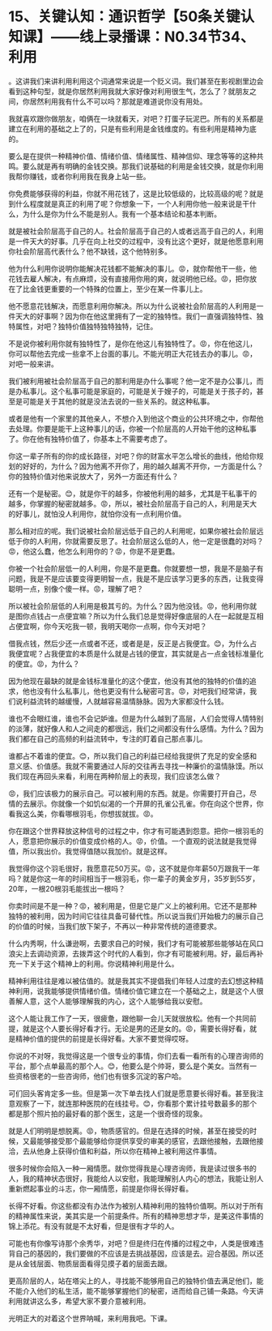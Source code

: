 # 15、关键认知：通识哲学【50条关键认知课】——线上录播课：N0.34节34、利用

。这讲我们来讲利用利用这个词通常来说是一个贬义词。我们甚至在影视剧里边会看到这种句型，就是你居然利用我就大家好像对利用很生气，怎么了？就朋友之间，你居然利用我有什么不可以吗？那就是难道说你没有用处。

我就喜欢跟你做朋友，咱俩在一块就看天，对吧？打蛋子玩泥巴。所有的关系都是建立在利用的基础之上了的，只是有些利用是金钱维度的。有些利用是精神为底的。

要么是在提供一种精神价值、情绪价值、情绪属性、精神信仰、理念等等的这种共鸣。要么就是再有明确的金钱交换。那我们说基础的利用是金钱交换，就是你利用我帮你赚钱，或者你利用我在我身上站一些。

你免费能够获得的利益，你就不用花钱了，这是比较低级的，比较高级的呢？就是到什么程度就是真正的利用了呢？你想象一下，一个人利用你他一般来说是干什么，为什么是你为什么不能是别人。我有一个基本结论和基本判断。

就是被社会阶层高于自己的人。社会阶层高于自己的人或者远高于自己的人，利用是一件天大的好事。几乎在向上社交的过程中，没有比这个更好，就是他愿意利用你社会阶层高代表什么？他不缺钱，这个他特别多。

他为什么利用你说明你能解决花钱都不能解决的事儿。😡，就你帮他干一些，他花钱去雇人解决，有点麻烦，没有直接用你用的爽，就说明他已经。😡，把你放在了比金钱更重要的一个特殊的位置上，至少在某一件事儿上。

他不愿意花钱解决，而愿意利用你解决。所以为什么说被社会阶层高的人利用是一件天大的好事啊？因为你在他这里拥有了一定的独特性。我们一直强调独特性、独特属性，对吧？独特价值独特独特独特，记住。

不是说你被利用你就有独特性了，是你在他这儿有独特性了。😡，你在他这儿，你可以帮他去完成一些拿不上台面的事儿。不能光明正大花钱去办的事儿。😡，对吧一般来讲。

我们被利用被社会阶层高于自己的那利用是办什么事呢？他一定不是办公事儿，而是办私事儿。这个私事可能是家庭的，可能是关于嫂子的，可能是关于孩子的，甚至是可能是关于其他的就是没法去说的一些关系的。就这种私事。

或者是他有一个家里的其他亲人，不想介入到他这个商业的公共环境之中，你帮他去处理。你要是能干上这种事儿的话，你被一个阶层高的人开始干他的这种私事了。你在他有独特价值了，你基本上不需要考虑了。

你这一辈子所有的你的成长路径，对吧？你的财富水平怎么增长的曲线，他给你规划的好好的，为什么？因为他离不开你了，用的越久越离不开你，一方面是什么？你的独特价值对他来说放大了，另外一方面还有什么？

还有一个是秘密。😊，就是你干的越多，你被他利用的越多，尤其是干私事干的越多，你掌握的秘密就越多。😡，所以，被社会阶层高于自己的人，利用是天大的好事儿，就怕没人利用你，就怕你没有一点利用价值。

那么相对应的呢。我们说被社会阶层远低于自己的人利用呢，如果你被社会阶层远低于你的人利用，你就需要反思了。社会阶层这么低的人，他一定是很蠢的对吗？😡，他这么蠢，他怎么利用你的？😡，你是不是更蠢。

你被一个社会阶层低一的人利用，你是不是更蠢。你就要想一想，我是不是脑子有问题，我是不是应该要变得更明智一点，我是不是应该学习更多的东西，让我变得聪明一点，别像个傻一样。😡，理解了吧？

所以被社会阶层低的人利用是极其亏的。为什么？因为他没钱。😡，他利用你就是图你点钱占一点便宜嘛？所以为什么我们总是觉得好像底层的人在一起就是互相占便宜啊，你今天吃我一顿，我明天喝你一点啊，你今天对吧？

借我点钱，然后少还一点或者不还，或者是是，反正是占我便宜。😊，为什么占我便宜呢？占我便宜的本质是什么就是占钱的便宜，其实就是占一点金钱标准量化的便宜。😡，为什么？

因为他现在最缺的就是金钱标准量化的这个便宜，他没有其他的独特的价值的追求，他也没有什么私事儿，他也更没有什么秘密可言。😡，对吧我们经常讲，我们说利益流转的越缓慢，人就越容易温情脉脉。因为大家都没什么钱。

谁也不会眼红谁，谁也不会记妒谁。但是为什么越到了高层，人们会觉得人情特别的淡薄，就好像人和人之间走的都很远，我们之间都没有什么感情。为什么？因为我们都在自己的高频的利益流转中，专注的盯着自己那点事儿。

谁都占不着谁的便宜。😊，所以我们自己的利益已经给我提供了充足的安全感和意义感、价值感。我就不需要通过人际的交往再去寻找一种廉价的温情脉馍。所以我们现在再回头来看，利用在两种阶层上的表现，我们应该怎么做？

😡，我们应该极力的展示自己。可以被利用的东西。就是。你需要打开自己，尽情的去展示。你就像一个如饥似渴的一个开屏的孔雀公孔雀。你在向这个世界，你看我这么美，你看哪根羽毛，你想拔就拔。😡。

你在跟这个世界释放这种信号的过程之中，你才有可能遇到怨意。把你一根羽毛的人，愿意把你展示的价值变成价格的人。😡，价值。一个直观的说法就是我觉得值，所以我出价。我觉得值随以我加价。就是这样。

我觉得你这个羽毛很好，我愿意花50万买。😡，这不就是你年薪50万跟我干一年吗？就是你这一年的时间相当于一根羽毛，你一辈子的黄金岁月，35岁到55岁，20年，一根20根羽毛能拔出一根吗？

你卖时间是不是一种？😡，被利用是，但是它是广义上的被利用。它还不是那种独特的被利用，因为时间它往往具备可替代性。所以说当我们开始极力的展示自己的价值的时候，当我们放下架子，不再以一种非常传统的道德要求。

什么内秀啊，什么谦逊啊，去要求自己的时候，我们才有可能被那些能够站在风口浪尖上去调动资源，去拨弄这个时代的人看到，你才有可能被利用。好，最后再补充一下关于这个精神上的利用。你说精神利用是什么。

精神利用往往是难以被估值的。就是我其实不提倡我们年轻人过度的去幻想这种精神利用，说我能够提供情绪价值。情绪价值它建立在一个基础之上，就是这个人很善解人意，这个人能够理解我的内心，这个人能够给我以安慰。

这个人能让我工作了一天，很疲惫，跟他聊一会儿天就很放松。他有一个共同前提，就是这个人要长得好看才行。无论是男的还是女的。😡，需要长得好看，就是精神价值的提供的前提是长得好看。大家不要觉得哎呀。

你说的不对呀，我觉得这是一个很专业的事情，你们去看一看所有的心理咨询师的平台，那个点单最高的那个人。😊，他要么是个帅哥，要么是个美女。当然有一些资格很老的一些咨询师，他们也有很多沉淀的客户哈。

可们回头客肯定多一些。但是第一次下单去找人们就是愿意要长得好看。甚至我注意观察了一下，就连那种医院的在线挂号。😊，你看那个累计挂号数最多的那个都是那个照片拍的最好看的那个医生，这是一个很奇怪的现象。

就是人们明明是想脱离。😡，物质感官的。但是在选择的时候，甚至在接受的时候，又最能够接受那个最能够给你提供享受的审美的感官，去跟他接触，去跟他接洽，去从他身上获得价值和利益，所以你在精神上被利用这件事情。

很多时候你会陷入一种一厢情愿。就你觉得我是心理咨询师，我是读过很多书的人，我的精神状态很好，我能给人以安慰，我能理解别人内心的想法，我能让别人重新燃起事业的斗志，你一厢情愿，前提是你得长得好看。

长得不好看。你这些都没有办法作为被别人精神利用的独特价值啊。所以对于所有的精神属性来说，美其实是一个前提条件。所有的精神思想才华，是美这件事情的锦上添花。有没有就是不太好看，但是很有才华的人。

可能也有你像写诗那个余秀华，对吧？但是终归在传播的过程之中，人类是很难违背自己的基因的，我们要做的不应该是去挑战基因，应该是去。迎合基因。所以还是从金钱层面、物质层面看得见摸子着的层面去跟。

更高阶层的人，站在塔尖上的人，寻找能不能够用自己的独特价值去满足他们，能不能介入他们的私生活，能不能够掌握他们的秘密，进而给自己铺一条路。今天讲利用就讲这么多，希望大家不要介意被利用。

光明正大的对着这个世界呐喊，来利用我吧。下课。